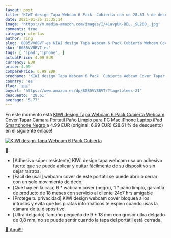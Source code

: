 ```yaml
---
layout: post
title: 'KIWI design Tapa Webcam 6 Pack  Cubierta con un 28.61 % de descuento'
date: 2021-01-26 15:35:14
image: 'https://m.media-amazon.com/images/I/41avpUK-BEL._SL200_.jpg'
comments: true
category: ofertas
author: ring
slug: 'B085VV8BVT-es KIWI design Tapa Webcam 6 Pack Cubierta Webcam Cover Tapar...'
sku: 'B085VV8BVT-es'
tags: [ 'ipad','iphone', ]
actualPrice: 4.99 EUR
currency: EUR
price: 4.99
comparePrice: 6.99 EUR
prodname: 'KIWI design Tapa Webcam 6 Pack  Cubierta Webcam Cover Tapar Camara Portatil Paño Limpio para PC Mac iPhone Laptop iPad Smartphone  Negro '
country: 'es'
flag: '🇪🇸'
buyurl: 'https://www.amazon.es/dp/B085VV8BVT/?tag=tolees-21'
descuento: '28.61'
average: '5.77'
---
```


En este momento está [KIWI design Tapa Webcam 6 Pack  Cubierta Webcam Cover Tapar Camara Portatil Paño Limpio para PC Mac iPhone Laptop iPad Smartphone  Negro ](https://www.amazon.es/dp/B085VV8BVT/?tag=tolees-21) a 4.99 EUR (original: 6.99 EUR) (28.61 %  de descuento) en el siguiente enlace!

[![KIWI design Tapa Webcam 6 Pack  Cubierta](https://m.media-amazon.com/images/I/41avpUK-BEL._SL200_.jpg)](https://www.amazon.es/dp/B085VV8BVT/?tag=tolees-21)

🔎:

- [Adhesivo súper resistente] KIWI design tapa webcam usa un adhesivo fuerte que se puede aplicar y quitar fácilmente de su dispositivo sin dejar rastros.
- [Fácil de usar] webcam cover de este portátil se puede abrir o cerrar con un solo movimiento de dedo.
- [Qué hay en la caja] 6 * wabcam cover (negro), 1 * paño limpio, garantía de producto de 18 meses con servicio al cliente 24x7 hrs amigable
- [Protege tu privacidad] KIWI design webcam cover bloquea a los intrusos y evita que los piratas informáticos te espíen cuando usas la cámara de tu dispositivo.
- [Ultra delgado] Tamaño pequeño de 9 * 18 mm con grosor ultra delgado de 0,8 mm, no se puede sentir cuando la tapa del portátil está cerrada.

[🛒 Aquí!!!](https://www.amazon.es/dp/B085VV8BVT/?tag=tolees-21)
